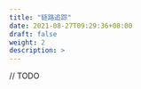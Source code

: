 ```yaml
---
title: "链路追踪"
date: 2021-08-27T09:29:36+08:00
draft: false
weight: 2
description: >
---
```


// TODO

